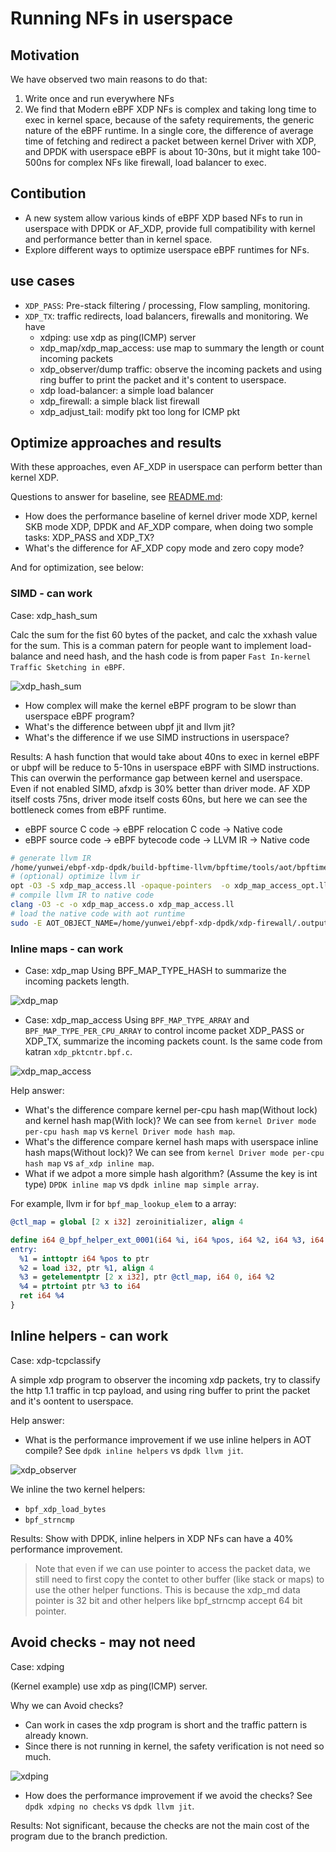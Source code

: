 # Running NFs in userspace

## Motivation

We have observed two main reasons to do that:

1. Write once and run everywhere NFs
2. We find that Modern eBPF XDP NFs is complex and taking long time to exec in kernel space, because of the safety requirements, the generic nature of the eBPF runtime. In a single core, the difference of average time of fetching and redirect a packet between kernel Driver with XDP, and DPDK with userspace eBPF is about 10-30ns, but it might take 100-500ns for complex NFs like firewall, load balancer to exec.
   
## Contibution

- A new system allow various kinds of eBPF XDP based NFs to run in userspace with DPDK or AF_XDP, provide full compatibility with kernel and performance better than in kernel space.
- Explore different ways to optimize userspace eBPF runtimes for NFs.

## use cases

- `XDP_PASS`: Pre-stack filtering / processing, Flow sampling, monitoring.
- `XDP_TX`: traffic redirects, load balancers, firewalls and monitoring. We have
  - xdping: use xdp as ping(ICMP) server
  - xdp_map/xdp_map_access: use map to summary the length or count incoming packets
  - xdp_observer/dump traffic: observe the incoming packets and using ring buffer to print the packet and it's content to userspace.
  - xdp load-balancer: a simple load balancer
  - xdp_firewall: a simple black list firewall
  - xdp_adjust_tail: modify pkt too long for ICMP pkt

## Optimize approaches and results

With these approaches, even AF_XDP in userspace can perform better than kernel XDP.

Questions to answer for baseline, see [README.md](README.md):

- How does the performance baseline of kernel driver mode XDP, kernel SKB mode XDP, DPDK and AF_XDP compare, when doing two somple tasks: XDP_PASS and XDP_TX?
- What's the difference for AF_XDP copy mode and zero copy mode?
  
And for optimization, see below:

### SIMD - can work

Case: xdp_hash_sum

Calc the sum for the fist 60 bytes of the packet, and calc the xxhash value for the sum. This is a comman patern for people want to implement load-balance and need hash, and the hash code is from paper `Fast In-kernel Traffic Sketching in eBPF`.

![xdp_hash_sum](xdp_hash_sum/ipackets.png)

- How complex will make the kernel eBPF program to be slowr than userspace eBPF program? 
- What's the difference between ubpf jit and llvm jit?
- What's the difference if we use SIMD instructions in userspace?

Results: A hash function that would take about 40ns to exec in kernel eBPF or ubpf will be reduce to 5-10ns in userspace eBPF with SIMD instructions. This can overwin the performance gap between kernel and userspace. Even if not enabled SIMD, afxdp is 30% better than driver mode. AF XDP itself costs 75ns, driver mode itself costs 60ns, but here we can see the bottleneck comes from eBPF runtime.

- eBPF source C code -> eBPF relocation C code -> Native code
- eBPF source code -> eBPF bytecode code -> LLVM IR -> Native code

```sh
# generate llvm IR
/home/yunwei/ebpf-xdp-dpdk/build-bpftime-llvm/bpftime/tools/aot/bpftime-aot build  /home/yunwei/ebpf-xdp-dpdk/xdp_progs/.output/xdp_map_access.bpf.o --emit_llvm 2> xdp_map_access.ll
# (optional) optimize llvm ir
opt -O3 -S xdp_map_access.ll -opaque-pointers  -o xdp_map_access_opt.ll
# compile llvm IR to native code
clang -O3 -c -o xdp_map_access.o xdp_map_access.ll
# load the native code with aot runtime
sudo -E AOT_OBJECT_NAME=/home/yunwei/ebpf-xdp-dpdk/xdp-firewall/.output/xdp_firewall.aot.o /home/yunwei/ebpf-xdp-dpdk/dpdk_l2fwd/dpdk_l2fwd_llvm -l 1  --socket-mem=512 -a 0000:18:00.1 -- -p 0x1
```

### Inline maps - can work

- Case: xdp_map Using BPF_MAP_TYPE_HASH to summarize the incoming packets length.


![xdp_map](xdp_map/ipackets.png)

- Case: xdp_map_access Using `BPF_MAP_TYPE_ARRAY` and `BPF_MAP_TYPE_PER_CPU_ARRAY` to control income packet XDP_PASS or XDP_TX, summarize the incoming packets count. Is the same code from katran `xdp_pktcntr.bpf.c`.

![xdp_map_access](xdp_map_access/ipackets.png)

Help answer:

- What's the difference compare kernel per-cpu hash map(Without lock) and kernel hash map(With lock)? We can see from `kernel Driver mode per-cpu hash map` vs k`ernel Driver mode hash map`.
- What's the difference compare kernel hash maps with userspace inline hash maps(Without lock)? We can see from `kernel Driver mode per-cpu hash map` vs `af_xdp inline map`.
- What if we adpot a more simple hash algorithm? (Assume the key is int type) `DPDK inline map` vs `dpdk inline map simple array`.

For example, llvm ir for `bpf_map_lookup_elem` to a array:

```llvm
@ctl_map = global [2 x i32] zeroinitializer, align 4

define i64 @_bpf_helper_ext_0001(i64 %i, i64 %pos, i64 %2, i64 %3, i64 %4) local_unnamed_addr alwaysinline {
entry:
  %1 = inttoptr i64 %pos to ptr
  %2 = load i32, ptr %1, align 4
  %3 = getelementptr [2 x i32], ptr @ctl_map, i64 0, i64 %2
  %4 = ptrtoint ptr %3 to i64
  ret i64 %4
}
```

## Inline helpers - can work

Case: xdp-tcpclassify

A simple xdp program to observer the incoming xdp packets, try to classify the http 1.1 traffic in tcp payload, and using ring buffer to print the packet and it's oontent to userspace.

Help answer:

- What is the performance improvement if we use inline helpers in AOT compile? See `dpdk inline helpers` vs `dpdk llvm jit`.

![xdp_observer](xdp-tcpclassify/ipackets.png)

We inline the two kernel helpers:

- `bpf_xdp_load_bytes`
- `bpf_strncmp`
  
Results: Show with DPDK, inline helpers in XDP NFs can have a 40% performance improvement.
  
> Note that even if we can use pointer to access the packet data, we still need to first copy the contet to other buffer (like stack or maps) to use the other helper functions. This is because the xdp_md data pointer is 32 bit and other helpers like bpf_strncmp accept 64 bit pointer.

## Avoid checks - may not need

Case: xdping

(Kernel example) use xdp as ping(ICMP) server.

Why we can Avoid checks?

- Can work in cases the xdp program is short and the traffic pattern is already known.
- Since there is not running in kernel, the safety verification is not need so much.

![xdping](xdping/ipackets.png)

- How does the performance improvement if we avoid the checks? See `dpdk xdping no checks` vs `dpdk llvm jit`.

Results: Not significant, because the checks are not the main cost of the program due to the branch prediction.
